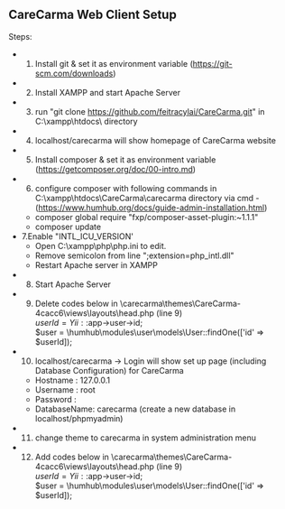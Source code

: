 CareCarma Web Client Setup
------------------------------------------------------------------------------------------------------------------------
Steps:
- 1. Install git & set it as environment variable (https://git-scm.com/downloads) 
- 2. Install XAMPP and start Apache Server
- 3. run "git clone https://github.com/feitracylai/CareCarma.git" in C:\xampp\htdocs\ directory
- 4. localhost/carecarma will show homepage of CareCarma website
- 5. Install composer & set it as environment variable (https://getcomposer.org/doc/00-intro.md)
- 6. configure composer with following commands in C:\xampp\htdocs\CareCarma\carecarma directory via cmd  - (https://www.humhub.org/docs/guide-admin-installation.html)
	- composer global require "fxp/composer-asset-plugin:~1.1.1"
	- composer update
- 7.Enable "INTL_ICU_VERSION'
	- Open C:\xampp\php\php.ini to edit.
	- Remove semicolon from line ";extension=php_intl.dll"
	- Restart Apache server in XAMPP
- 8. Start Apache Server
- 9. Delete codes below in \carecarma\themes\CareCarma-4cacc6\views\layouts\head.php (line 9)<br>
	$userId = Yii::$app->user->id;<br>
    	$user = \humhub\modules\user\models\User::findOne(['id' => $userId]);
- 10. localhost/carecarma -> Login will show set up page  (including Database Configuration) for CareCarma
	- Hostname : 127.0.0.1
	- Username : root
	- Password : <blank>
	- DatabaseName: carecarma  (create a new database in localhost/phpmyadmin)
- 11. change theme to carecarma in system administration menu
- 12. Add codes below in \carecarma\themes\CareCarma-4cacc6\views\layouts\head.php (line 9)<br>
	$userId = Yii::$app->user->id;<br>
    	$user = \humhub\modules\user\models\User::findOne(['id' => $userId]);
